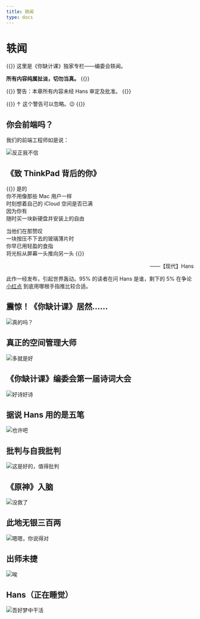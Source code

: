 ```yaml
---
title: 轶闻
type: docs
---
```


# 轶闻

{{<hint info>}}
这里是《你缺计课》独家专栏——编委会轶闻。

**所有内容纯属扯淡，切勿当真。**
{{</hint>}}

{{<hint danger>}}
警告：本章所有内容未经 Hans 审定及批准。
{{</hint>}}

{{<hint warning>}}
↑ 这个警告可以忽略。😉
{{</hint>}}

## 你会前端吗？

我们的前端工程师如是说：

![反正我不信](anecdote/frontend.png)

## 《致 ThinkPad 背后的你》

{{<hint quoting>}}
是的<br>
你不用像那些 Mac 用户一样<br>
时刻想着自己的 iCloud 空间是否已满<br>
因为你有<br>
随时买一块新硬盘并安装上的自由<br>

当他们在那赞叹<br>
一块按压不下去的玻璃薄片时<br>
你早已用轻盈的食指<br>
将光标从屏幕一头推向另一头
{{</hint>}}

<p style="text-align: end">——【现代】Hans

此作一经发布，引起世界轰动。95% 的读者在问 Hans 是谁，剩下的 5% 在争论 [小红点](https://www.lenovo.com/hk/zh/glossary/trackpoint/) 到底用哪根手指推比较合适。

## 震惊！《你缺计课》居然……

![真的吗？](anecdote/missing_virus.png)

## 真正的空间管理大师

![多就是好](anecdote/free_space.png)

## 《你缺计课》编委会第一届诗词大会

![好诗好诗](anecdote/poems.png)

## 据说 Hans 用的是五笔

![也许吧](anecdote/wubi_or.png)

## 批判与自我批判

![这是好的，值得批判](anecdote/self_critics.png)

## 《原神》入脑

![没救了](anecdote/too_expensive.png)

## 此地无银三百两

![嗯嗯，你说得对](anecdote/clumsy_denial.png)

## 出师未捷

![唉](anecdote/how_to_visit.png)

## Hans（正在睡觉）

![吾好梦中干活](anecdote/work_in_dream.jpg)